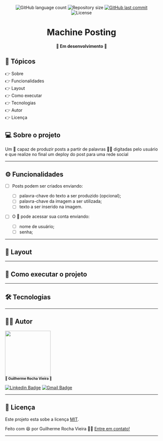 <p align="center">
  <img alt="GitHub language count" src="https://img.shields.io/github/languages/count/grochavieira/machine-posting?color=%2304D361&style=for-the-badge">

  <img alt="Repository size" src="https://img.shields.io/github/repo-size/grochavieira/machine-posting?style=for-the-badge">
  
  <a href="https://github.com/grochavieira/machine-posting/commits/master">
    <img alt="GitHub last commit" src="https://img.shields.io/github/last-commit/grochavieira/machine-posting?style=for-the-badge">
  </a>
    
   <img alt="License" src="https://img.shields.io/badge/license-MIT-brightgreen?style=for-the-badge">
  
 
</p>
<h1 align="center">
    Machine Posting
</h1>

<h4 align="center"> 
	🚧  Em desenvolvimento 🚧
</h4>

## 🏁 Tópicos

<p>
 👉<a href="#-sobre-o-projeto" style="text-decoration: none; "> Sobre</a> <br/>
👉<a href="#-funcionalidades" style="text-decoration: none; "> Funcionalidades</a> <br/>
👉<a href="#-layout" style="text-decoration: none"> Layout</a> <br/>
👉<a href="#-como-executar-o-projeto" style="text-decoration: none"> Como executar</a> <br/>
👉<a href="#-tecnologias" style="text-decoration: none"> Tecnologias</a> <br/>
👉<a href="#-autor" style="text-decoration: none"> Autor</a> <br/>
👉<a href="#user-content--licença" style="text-decoration: none"> Licença</a>

</p>

## 💻 Sobre o projeto

Um 🤖 capaz de produzir posts a partir de palavras 🔑🔑 digitadas pelo usuário e que realize no final um deploy do post para uma rede social

---

<a name="-funcionalidades"></a>

## ⚙️ Funcionalidades

- [ ] Posts podem ser criados enviando:

  - [ ] palavra-chave do texto a ser produzido (opcional);
  - [ ] palavra-chave da imagem a ser utilizada;
  - [ ] texto a ser inserido na imagem.

- [ ] O 🤖 pode acessar sua conta enviando:

  - [ ] nome de usuário;
  - [ ] senha;

---

## 🎨 Layout

---

## 🚀 Como executar o projeto

---

## 🛠 Tecnologias

---

<a name="-autor"></a>

## 🦸‍♂️ **Autor**

<p>
<kbd>
 <img src="https://avatars1.githubusercontent.com/u/48029638?s=460&u=f8d11a7aa9ce76a782ef140a075c5c81be878f00&v=4" width="150px;" alt=""/>
 </kbd>
 <br />
 <sub><strong>🌟 Guilherme Rocha Vieira 🌟</strong></sub>
</p>

[![Linkedin Badge](https://img.shields.io/badge/-Guilherme-blue?style=for-the-badge&logo=Linkedin&logoColor=white&link=https://www.linkedin.com/in/grochavieira/)](https://www.linkedin.com/in/grochavieira/)
[![Gmail Badge](https://img.shields.io/badge/-guirocha.hopeisaba@gmail.com-c14438?style=for-the-badge&logo=Gmail&logoColor=white&link=mailto:guirocha.hopeisaba@gmail.com)](mailto:guirocha.hopeisaba@gmail.com)

---

## 📝 Licença

Este projeto esta sobe a licença [MIT](./LICENSE).

Feito com :satisfied: por Guilherme Rocha Vieira 👋🏽 [Entre em contato!](https://www.linkedin.com/in/grochavieira/)

---
